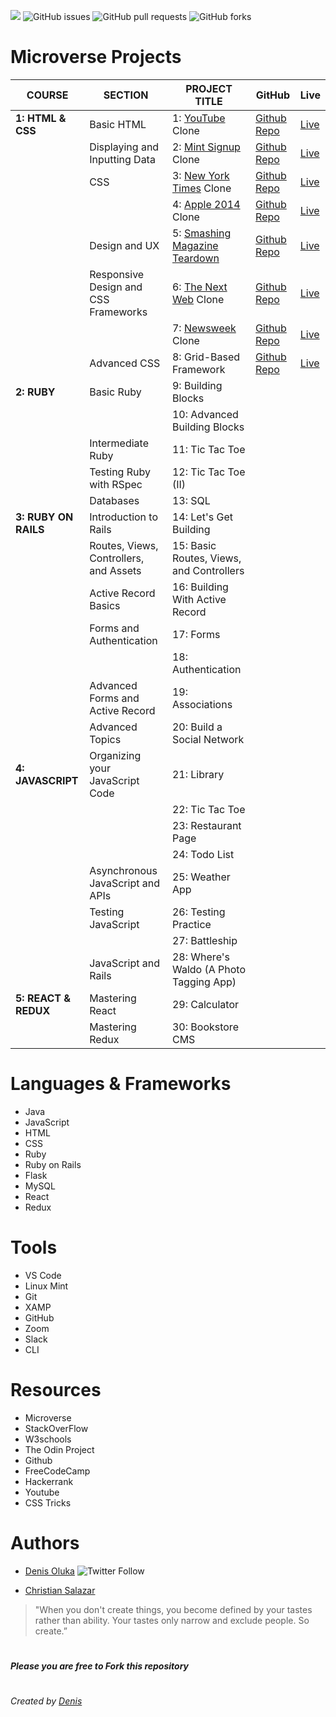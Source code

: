 ![](https://img.shields.io/badge/Microverse%20Projects-template-blue) 
![GitHub issues](https://img.shields.io/github/issues/OlukaDenis/Microverse-Projects)
![GitHub pull requests](https://img.shields.io/github/issues-pr/OlukaDenis/Microverse-Projects)
![GitHub forks](https://img.shields.io/github/forks/OlukaDenis/Microverse-Projects?style=social)

# Microverse Projects

| COURSE               | SECTION                                | PROJECT TITLE                            | GitHub                                                               | Live                                                                                                           |
| -------------------- | -------------------------------------- | ---------------------------------------- | -------------------------------------------------------------------- | -------------------------------------------------------------------------------------------------------------- |
| **1: HTML & CSS**    | Basic HTML                             | 1: [YouTube](https://youtube.com) Clone  | [Github Repo](https://github.com/OlukaDenis/Youtube_Page)            | [Live](https://rawcdn.githack.com/OlukaDenis/Youtube_Page/86c5e7eb1f5ca18582f3bcb516876092d54a9f39/index.html) |
|                      | Displaying and Inputting Data          | 2: [Mint Signup](https://mint.com) Clone | [Github Repo](https://github.com/OlukaDenis/HTML_Form)               | [Live](https://raw.githack.com/OlukaDenis/HTML_Form/master/index.html)                                         |
|                      | CSS                                    | 3: [New York Times](https://www.nytimes.com/2014/03/18/science/space/detection-of-waves-in-space-buttresses-landmark-theory-of-big-bang.html?_r=0) Clone      | [Github Repo](https://github.com/OlukaDenis/NYT_Article_Clone/)                | [Live](https://rawcdn.githack.com/OlukaDenis/NYT_Article_Clone/9a16dc8a9b386dc312308d679426434eb56b15b6/index.html)                                                                       |
|                      |                                        | 4: [Apple 2014](https://web.archive.org/web/20140301004610/http://www.apple.com/) Clone                       | [Github Repo](https://github.com/OlukaDenis/Apple-Clone/)              | [Live](https://rawcdn.githack.com/OlukaDenis/Apple-Clone/b48760e8c8391405f512d89738dbbc5a074aac61/index.html)                                                                     |
|                      | Design and UX                          | 5: [Smashing Magazine Teardown](https://www.smashingmagazine.com/)            | [Github Repo](https://github.com/OlukaDenis/Smashing-Magazine/)          | [Live](https://rawcdn.githack.com/OlukaDenis/Smashing-Magazine/97aa432e7722a72a26fd9c56c3745e3e3e5c5f7f/index.html)                                                                 |
|                      | Responsive Design and CSS Frameworks   | 6: [The Next Web](https://thenextweb.com) Clone                    | [Github Repo](https://github.com/OlukaDenis/Responsive_Design/)                | [Live](https://rawcdn.githack.com/OlukaDenis/Responsive_Design/0b465c881c33ca6f165886535ecf5234aa76f337/index.html)                                                                       |
|                      |                                        | 7: [Newsweek](https://newsweek.com) Clone                        | [Github Repo](https://github.com/OlukaDenis/News-Week/)           | [Live](https://raw.githack.com/OlukaDenis/News-Week/master/index.html)                                                                  |
|                      | Advanced CSS                           | 8: Grid-Based Framework                  | [Github Repo](https://github.com/OlukaDenis/CSS-Framework/) | [Live](https://rawcdn.githack.com/OlukaDenis/CSS-Framework/57201b8e1b2e39da7ecb5cc08e856563611b2354/index.html)                                                        |  | 
| **2: RUBY**          | Basic Ruby                             | 9: Building Blocks                       |                                                    |                                                                      |
|                      |                                        | 10: Advanced Building Blocks             |                       |                                                               |
|                      | Intermediate Ruby                      | 11: Tic Tac Toe                          |                                                    |                                                                      |
|                      | Testing Ruby with RSpec                | 12: Tic Tac Toe (II)                     |                                                    |                                                                      |
|                      | Databases                              | 13: SQL                                  |                                                    |                                                                          |
| **3: RUBY ON RAILS** | Introduction to Rails                  | 14: Let's Get Building                   |                                                                      |                                                                                                                |
|                      | Routes, Views, Controllers, and Assets | 15: Basic Routes, Views, and Controllers |                                                                      |                                                                                                                |
|                      | Active Record Basics                   | 16: Building With Active Record          |                                                                      |                                                                                                                |
|                      | Forms and Authentication               | 17: Forms                                |                                                                      |                                                                                                                |
|                      |                                        | 18: Authentication                       |                                                                      |                                                                                                                |
|                      | Advanced Forms and Active Record       | 19: Associations                         |                                                                      |                                                                                                                |
|                      | Advanced Topics                        | 20: Build a Social Network               |                                                                      |                                                                                                                |
| **4: JAVASCRIPT**    | Organizing your JavaScript Code        | 21: Library                              |                                                                      |                                                                                                                |
|                      |                                        | 22: Tic Tac Toe                          |                                                                      |                                                                                                                |
|                      |                                        | 23: Restaurant Page                      |                                                                      |                                                                                                                |
|                      |                                        | 24: Todo List                            |                                                                      |                                                                                                                |
|                      | Asynchronous JavaScript and APIs       | 25: Weather App                          |                                                                      |                                                                                                                |
|                      | Testing JavaScript                     | 26: Testing Practice                     |                                                                      |                                                                                                                |
|                      |                                        | 27: Battleship                           |                                                                      |                                                                                                                |
|                      | JavaScript and Rails                   | 28: Where's Waldo (A Photo Tagging App)  |                                                                      |                                                                                                                |
| **5: REACT & REDUX** | Mastering React                        | 29: Calculator                           |                                                                      |                                                                                                                |
|                      | Mastering Redux                        | 30: Bookstore CMS                        |                                                                      |                                                                                                                |


# Languages & Frameworks
- Java
- JavaScript
- HTML
- CSS
- Ruby
- Ruby on Rails
- Flask
- MySQL
- React
- Redux

# Tools
- VS Code
- Linux Mint
- Git
- XAMP
- GitHub
- Zoom
- Slack
- CLI

# Resources
- Microverse
- StackOverFlow
- W3schools
- The Odin Project
- Github
- FreeCodeCamp
- Hackerrank
- Youtube
- CSS Tricks

# Authors
- [Denis Oluka](https://github.com/OlukaDenis) ![Twitter Follow](https://img.shields.io/twitter/follow/dennylucaz?style=social)

- [Christian Salazar](https://github.com/Grifo89)

> "When you don't create things, you become defined by your tastes rather than ability. Your tastes only narrow and exclude people. So create.”

#
  ##### _Please you are free to Fork this repository_ 
#

###### Created by [Denis](https://github.com/OlukaDenis)
